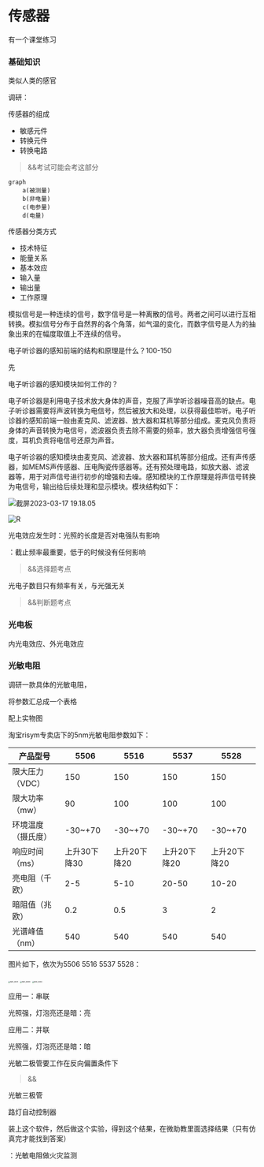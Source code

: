 # 传感器

有一个课堂练习



### 基础知识

类似人类的感官



调研：



传感器的组成

- 敏感元件
- 转换元件
- 转换电路

> &&考试可能会考这部分

```mermaid
graph
    a(被测量)
    b(非电量)
    c(电参量)
    d(电量)
```





传感器分类方式

- 技术特征
- 能量关系
- 基本效应
- 输入量
- 输出量
- 工作原理





模拟信号是一种连续的信号，数字信号是一种离散的信号。两者之间可以进行互相转换。模拟信号分布于自然界的各个角落，如气温的变化，而数字信号是人为的抽象出来的在幅度取值上不连续的信号。



电子听诊器的感知前端的结构和原理是什么？100-150

先

电子听诊器的感知模块如何工作的？



电子听诊器是利用电子技术放大身体的声音，克服了声学听诊器噪音高的缺点。电子听诊器需要将声波转换为电信号，然后被放大和处理，以获得最佳聆听。电子听诊器的感知前端一般由麦克风、滤波器、放大器和耳机等部分组成。麦克风负责将身体的声音转换为电信号，滤波器负责去除不需要的频率，放大器负责增强信号强度，耳机负责将电信号还原为声音。



电子听诊器的感知模块由麦克风、滤波器、放大器和耳机等部分组成。还有声传感器，如MEMS声传感器、压电陶瓷传感器等。还有预处理电路，如放大器、滤波器等，用于对声信号进行初步的增强和去噪。感知模块的工作原理是将声信号转换为电信号，输出给后续处理和显示模块。模块结构如下：

![截屏2023-03-17 19.18.05](https://cdn.jsdelivr.net/gh/davidliuk/images@master/blog/%E6%88%AA%E5%B1%8F2023-03-17%2019.18.05.png)

![R](https://cdn.jsdelivr.net/gh/davidliuk/images@master/blog/R.png)





光电效应发生时：光照的长度是否对电强队有影响

：截止频率最重要，低于的时候没有任何影响

> &&选择题考点

光电子数目只有频率有关，与光强无关

> &&判断题考点



### 光电板

内光电效应、外光电效应



### 光敏电阻



调研一款具体的光敏电阻，

将参数汇总成一个表格

配上实物图



淘宝risym专卖店下的5nm光敏电阻参数如下：

| 产品型号           | 5506         | 5516         | 5537         | 5528         |
| ------------------ | ------------ | ------------ | ------------ | ------------ |
| 限大压力（VDC）    | 150          | 150          | 150          | 150          |
| 限大功率（mw）     | 90           | 100          | 100          | 100          |
| 环境温度（摄氏度） | -30~+70      | -30~+70      | -30~+70      | -30~+70      |
| 响应时间（ms）     | 上升30下降30 | 上升20下降20 | 上升20下降20 | 上升20下降20 |
| 亮电阻（千欧）     | 2-5          | 5-10         | 20-50        | 10-20        |
| 暗阻值（兆欧）     | 0.2          | 0.5          | 3            | 2            |
| 光谱峰值（nm）     | 540          | 540          | 540          | 540          |

图片如下，依次为5506  5516  5537  5528：

<img src="https://cdn.jsdelivr.net/gh/davidliuk/images@master/blog/IMG_9591.jpg" alt="IMG_9591" style="zoom:25%;" />

<img src="https://cdn.jsdelivr.net/gh/davidliuk/images@master/blog/IMG_9588.jpg" alt="IMG_9588" style="zoom:25%;" />

<img src="https://cdn.jsdelivr.net/gh/davidliuk/images@master/blog/IMG_9592.jpg" alt="IMG_9592" style="zoom:25%;" />





应用一：串联

光照强，灯泡亮还是暗：亮

应用二：并联

光照强，灯泡亮还是暗：暗





光敏二极管要工作在反向偏置条件下

> &&



光敏三极管

路灯自动控制器



装上这个软件，然后做这个实验，得到这个结果，在微助教里面选择结果（只有仿真完才能找到答案）

：光敏电阻做火灾监测